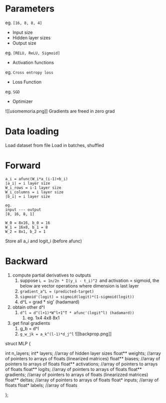 # Parameters
eg. `[16, 8, 8, 4]`
- Input size
- Hidden layer sizes
- Output size

eg. `[RELU, ReLU, Sigmoid]`
- Activation functions

eg. `Cross entropy loss`
- Loss Function

eg. `SGD`
- Optimizer

![[usomemoria.png]]
Gradients are freed in zero grad
# Data loading
Load dataset from file
Load in batches, shuffled
# Forward
```
a_i = afunc(W_i*a_(i-1)+b_i)
|a_i| = i layer size
W_i_rows = i-1 layer size 
W_i_columns = i layer size
|b_i| = i layer size

eg.
input --- output
[8, 16, 8, 1]

W_0 = 8x16, b_0 = 16
W_1 = 16x8, b_1 = 8
W_2 = 8x1, b_2 = 1
```
Store all a_i and logit_i (before afunc)

# Backward
1. compute partial derivatives to outputs
	1. suppose `L = 1n/2n * Σ(y_i - t_i)^2 `and activation = sigmoid, the below are vector operations where dimension is last layer
	2. `gradient_a^L = (predicted-target)`
	3. `sigmoid'(logit) = sigmoid(logit)*(1-sigmoid(logit))`
	4. d^L = grad * sig' (hadamard)
2. obtain other d^l
	1. `d^l = d^(l+1)*W^l+1^T * afunc'(logit^l) (hadamard))`
		1. eg. 1x4 4x8 8x1
3. get final gradients
	1. g_b = d^l
	2. `g_w_jk = a_k^(l-1)*d_j^l` 
![[backprop.png]]

struct MLP {

int n_layers;
int* layers; //array of hidden layer sizes
float** weights; //array of pointers to arrays of floats (linearized matrices)
float** biases; //array of pointers to arrays of floats
float** activations; //array of pointers to arrays of floats
float** logits; //array of pointers to arrays of floats
float** gradients; //array of pointers to arrays of floats (linearizzed matrices)
float** deltas; //array of pointers to arrays of floats
float* inputs; //array of floats
float* labels; //array of floats

};